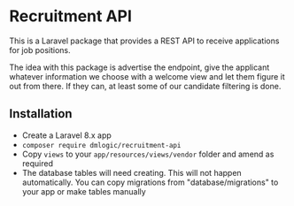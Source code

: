 # Recruitment API

This is a Laravel package that provides a REST API to receive applications for job positions.

The idea with this package is advertise the endpoint, give the applicant whatever information we choose with a welcome view and let them figure it out from there. If they can, at least some of our candidate filtering is done.

## Installation

* Create a Laravel 8.x app
* `composer require dmlogic/recruitment-api`
* Copy `views` to your `app/resources/views/vendor` folder and amend as required
* The database tables will need creating. This will not happen automatically. You can copy migrations from "database/migrations" to your app or make tables manually
